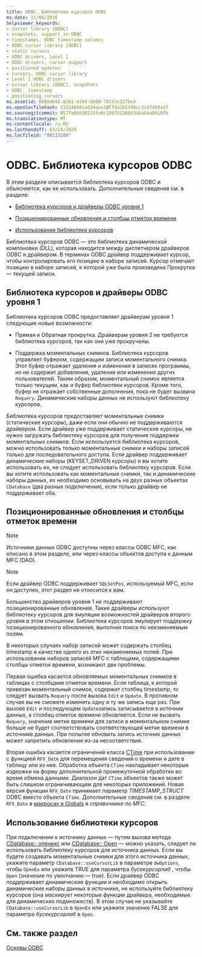 ```yaml
---
title: ODBC. Библиотека курсоров ODBC
ms.date: 11/04/2016
helpviewer_keywords:
- cursor library [ODBC]
- snapshots, support in ODBC
- timestamps, ODBC timestamp columns
- ODBC cursor library [ODBC]
- static cursors
- ODBC drivers, Level 1
- ODBC drivers, cursor support
- positioned updates
- cursors, ODBC cursor library
- Level 1 ODBC drivers
- cursor library [ODBC], snapshots
- ODBC, timestamp
- positioning cursors
ms.assetid: 6608db92-82b1-4164-bb08-78153c227be3
ms.openlocfilehash: 51524604cad34ace18ffda2b5f48cc3c5fd89ad7
ms.sourcegitcommit: 857fa6b530224fa6c18675138043aba9aa0619fb
ms.translationtype: MT
ms.contentlocale: ru-RU
ms.lasthandoff: 03/24/2020
ms.locfileid: "80213100"
---
```

# <a name="odbc-the-odbc-cursor-library"></a>ODBC. Библиотека курсоров ODBC

В этом разделе описывается библиотека курсоров ODBC и объясняется, как ее использовать. Дополнительные сведения см. в разделе:

- [Библиотека курсоров и драйверы ODBC уровня 1](#_core_the_cursor_library_and_level_1_odbc_drivers)

- [Позиционированные обновления и столбцы отметок времени](#_core_positioned_updates_and_timestamp_columns)

- [Использование библиотеки курсоров](#_core_using_the_cursor_library)

Библиотека курсоров ODBC — это библиотека динамической компоновки (DLL), которая находится между диспетчером драйверов ODBC и драйвером. В терминах ODBC драйвер поддерживает курсор, чтобы контролировать его позицию в наборе записей. Курсор отмечает позицию в наборе записей, к которой уже была произведена Прокрутка — текущей записи.

##  <a name="cursor-library-and-level-1-odbc-drivers"></a><a name="_core_the_cursor_library_and_level_1_odbc_drivers"></a>Библиотека курсоров и драйверы ODBC уровня 1

Библиотека курсоров ODBC предоставляет драйверам уровня 1 следующие новые возможности:

- Прямая и Обратная прокрутка. Драйверам уровня 2 не требуется библиотека курсоров, так как они уже прокручены.

- Поддержка моментальных снимков. Библиотека курсоров управляет буфером, содержащим записи моментального снимка. Этот буфер отражает удаления и изменения в записях программы, но не содержит добавления, удаления или изменения других пользователей. Таким образом, моментальный снимок является только текущим, как и буфер библиотеки курсоров. Кроме того, буфер не отражает собственные дополнения, пока не будет вызвана `Requery`. Динамические наборы данных не используют библиотеку курсоров.

Библиотека курсоров предоставляет моментальные снимки (статические курсоры), даже если они обычно не поддерживаются драйвером. Если драйвер уже поддерживает статические курсоры, не нужно загружать библиотеку курсоров для получения поддержки моментальных снимков. Если используется библиотека курсоров, можно использовать только моментальные снимки и наборы записей только для последовательного доступа. Если драйвер поддерживает динамические наборы (KEYSET_DRIVEN курсоры) и вы хотите использовать их, не следует использовать библиотеку курсоров. Если вы хотите использовать как моментальные снимки, так и динамические наборы данных, их необходимо основывать на двух разных объектах `CDatabase` (два разных подключения), если только драйвер не поддерживает оба.

##  <a name="positioned-updates-and-timestamp-columns"></a><a name="_core_positioned_updates_and_timestamp_columns"></a>Позиционированные обновления и столбцы отметок времени

> [!NOTE]
>  Источники данных ODBC доступны через классы ODBC MFC, как описано в этом разделе, или через классы объектов доступа к данным MFC (DAO).

> [!NOTE]
>  Если драйвер ODBC поддерживает `SQLSetPos`, используемый MFC, если он доступен, этот раздел не относится к вам.

Большинство драйверов уровня 1 не поддерживают позиционированные обновления. Такие драйверы используют библиотеку курсоров для эмуляции возможностей драйверов второго уровня в этом отношении. Библиотека курсоров эмулирует поддержку позиционированного обновления, выполняя поиск по неизменяемым полям.

В некоторых случаях набор записей может содержать столбец timestamp в качестве одного из этих неизменяемых полей. При использовании наборов записей MFC с таблицами, содержащими столбцы отметок времени, возникают две проблемы.

Первая ошибка касается обновляемых моментальных снимков в таблицах с столбцами отметок времени. Если таблица, к которой привязан моментальный снимок, содержит столбец timestamp, то следует вызвать `Requery` после вызова `Edit` и `Update`. В противном случае вы не сможете изменить одну и ту же запись еще раз. При вызове `Edit` и последующем `Update`запись записывается в источник данных, а столбец отметок времени обновляется. Если не вызвать `Requery`, значение метки времени для записи в моментальном снимке больше не будет соответствовать соответствующей метке времени в источнике данных. При попытке обновить запись источник данных может запретить обновление из-за несоответствия.

Вторая ошибка касается ограничений класса [CTime](../../atl-mfc-shared/reference/ctime-class.md) при использовании с функцией `RFX_Date` для перемещения сведений о времени и дате в таблицу или из нее. Обработка объекта `CTime` накладывает некоторые издержки на форму дополнительной промежуточной обработки во время обмена данными. Диапазон дат `CTime` объектов также может быть слишком ограничивающим для некоторых приложений. Новая версия функции `RFX_Date` принимает параметр *TIMESTAMP_STRUCT* ODBC вместо объекта `CTime`. Дополнительные сведения см. в разделе `RFX_Date` в [макросах и Globals](../../mfc/reference/mfc-macros-and-globals.md) в *справочнике по MFC*.

##  <a name="using-the-cursor-library"></a><a name="_core_using_the_cursor_library"></a>Использование библиотеки курсоров

При подключении к источнику данных — путем вызова метода [CDatabase:: опенекс](../../mfc/reference/cdatabase-class.md#openex) или [CDatabase:: Open](../../mfc/reference/cdatabase-class.md#open) — можно указать, следует ли использовать библиотеку курсоров для источника данных. Если вы будете создавать моментальные снимки для этого источника данных, укажите параметр `CDatabase::useCursorLib` в параметре `dwOptions`, чтобы `OpenEx` или укажите TRUE для параметра *бусекурсорлиб* , чтобы `Open` (значение по умолчанию — true). Если драйвер ODBC поддерживает динамические функции и необходимо открыть динамические наборы данных в источнике, не используйте библиотеку курсоров (она маскирует некоторые функции драйвера, необходимые для динамических подмножеств). В этом случае не указывайте `CDatabase::useCursorLib` в `OpenEx` или укажите значение FALSE для параметра *бусекурсорлиб* в `Open`.

## <a name="see-also"></a>См. также раздел

[Основы ODBC](../../data/odbc/odbc-basics.md)
